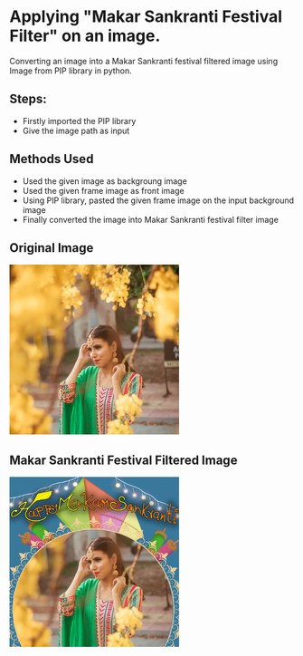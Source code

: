 # Applying "Makar Sankranti Festival Filter" on an image.

Converting an image into a Makar Sankranti festival filtered image using Image from PIP library in python.

## Steps:
* Firstly imported the PIP library 
* Give the image path as input

## Methods Used
* Used the given image as backgroung image
* Used the given frame image as front image
* Using PIP library, pasted the given frame image on the input background image 
* Finally converted the image into Makar Sankranti festival filter image


## Original Image
<img src="Images/Image.jpg" height="300px">

## Makar Sankranti Festival Filtered Image
<img src="Images/Makar Sankranti Filtered Image.png" height="300px">
